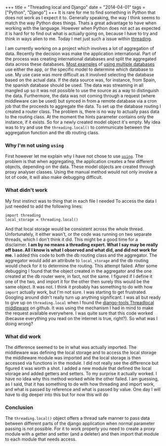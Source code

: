 +++
title = "Threading local and Django"
date = "2014-04-01"
tags = ["Python", "Django"]
+++
It is rare for me to find something in Python that does not work as I expect it to. Generally speaking, the way I think seems to match the way Python does things. Thats a great advantage to have when working with the language. However when Python does not act as expected it is hard for to find out what is actually going on, because I have to try and think in ways alien to me. Today I met just such a issue within [threading](https://docs.python.org/2/library/threading.html).

I am currently working on a project which involves a lot of aggregation of data. Recently the decision was make the application international. Part of the process was creating international databases and split the aggregated data across these databases. [Most examples](https://docs.djangoproject.com/en/dev/topics/db/multi-db/) of [using multiple databases](http://justcramer.com/2010/12/30/database-routers-in-django/) use either the app, or the specific model to determine which database to use. My use case was more difficult as it involved selecting the database based on the actual data. If the data source was, for instance, from Spain, the spanish database should be used. The data was streaming in all mangled up so it was not possible to use the source as a way to distinguish the data. Furthermore, the data was not coming through a request (where middleware can be used) but synced in from a remote database via a cron job that the proceeds to aggregate the data. To set up the database routing I created a router class. The problem is, there is no way to actually pass data to the routing class. At the moment the hints parameter contains only the instance, if it exists. So for a newly created model object it's empty. My idea was to try and use the <code>threading.local()</code> to communicate between the aggregation function and the db routing class.

### Why I'm not using <code>using</code>
First however let me explain why I have not chose to use [<code>using</code>](https://docs.djangoproject.com/en/dev/topics/db/multi-db/#manually-selecting-a-database). The problem is that when aggregating, the application creates a few different objects, depending on the data. These model objects are created through proxy analyser classes. Using the manual method would not only involve a lot of code, it will also make debugging difficult.

### What didn't work
My first instinct was to thing that in each file I needed To access the data I just needed to add the following lines:

	import threading
	local_storage = threading.local()
	
And that local storage would be consistent across the whole thread. Unfortunately, it either wasn't, or the code was running on two separate threads, which I don't think it did. This might be a good time for a disclaimer. __I am by no means a threading expert. What I say may be really off base. All I know is what I observed and what did, and did not work for me.__ I added this code to both the db routing class and the aggregator. The aggregator would add an attribute to <code>local_storage</code> and the db routing would check for it to determine the routing. This attempt failed. After some debugging I found that the object created in the aggregator and the one created at the db router were, in fact, not the same. I figured if I define it one of the two, and import it for the other then surely this would be the same object. It was not. I think it probably has something to do with how <code>import</code> actually work, but I'm not sure. I was starting to get frustrated. Googling around didn't really turn up anything significant. I was all but ready to give up on <code>threading.local</code> when I found the [django-tools Threadlocal middleware](https://github.com/jedie/django-tools/blob/master/django_tools/middlewares/ThreadLocal.py) on github. It was using the mechanism I had in mind to make the request available everywhere. I was quite sure that this code worked (because everything you read on the internet is true, right?). So what was I doing wrong?

### What did work
The difference seemed to be in what was actually imported. The middleware was defining the local storage and to access the local storage the middleware module was imported and the local storage is then accessed via functions in the module. I did not really see the difference but figured it was worth a shot. I added a new module that defined the local storage and added getters and setters. To my surprise it actually worked. I have no idea why this method worked while the other failed. I am guessing, as I said, that it has something to do with how threading and import work, and what is passed by reference and what is passed by value. One day I will have to dig deeper into this but for now this will do

### Conclusion
The <code>threading.local()</code> object offers a thread safe manner to pass data between different parts of the django application when normal parameter passing is not possible. For it to work properly you need to create a proxy module with a getter and setter (and a deleter) and then import that module to each module that needs access.

